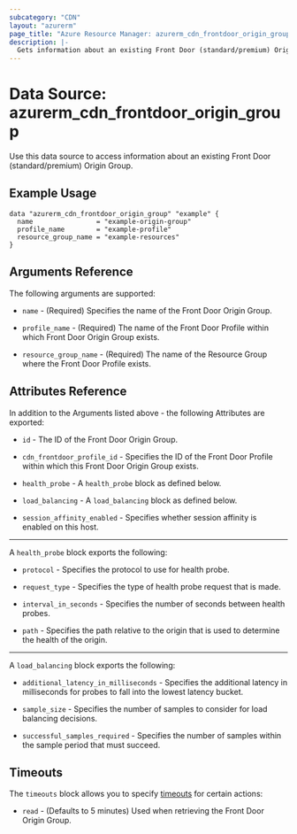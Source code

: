 ```yaml
---
subcategory: "CDN"
layout: "azurerm"
page_title: "Azure Resource Manager: azurerm_cdn_frontdoor_origin_group"
description: |-
  Gets information about an existing Front Door (standard/premium) Origin Group.
---
```


# Data Source: azurerm_cdn_frontdoor_origin_group

Use this data source to access information about an existing Front Door (standard/premium) Origin Group.

## Example Usage

```hcl
data "azurerm_cdn_frontdoor_origin_group" "example" {
  name                = "example-origin-group"
  profile_name        = "example-profile"
  resource_group_name = "example-resources"
}
```

## Arguments Reference

The following arguments are supported:

* `name` - (Required) Specifies the name of the Front Door Origin Group.

* `profile_name` - (Required) The name of the Front Door Profile within which Front Door Origin Group exists.

* `resource_group_name` - (Required) The name of the Resource Group where the Front Door Profile exists.

## Attributes Reference

In addition to the Arguments listed above - the following Attributes are exported:

* `id` - The ID of the Front Door Origin Group.

* `cdn_frontdoor_profile_id` - Specifies the ID of the Front Door Profile within which this Front Door Origin Group exists.

* `health_probe` - A `health_probe` block as defined below.

* `load_balancing` - A `load_balancing` block as defined below.

* `session_affinity_enabled` - Specifies whether session affinity is enabled on this host.

---

A `health_probe` block exports the following:

* `protocol` - Specifies the protocol to use for health probe.

* `request_type` - Specifies the type of health probe request that is made.

* `interval_in_seconds` - Specifies the number of seconds between health probes.

* `path` - Specifies the path relative to the origin that is used to determine the health of the origin.

---

A `load_balancing` block exports the following:

* `additional_latency_in_milliseconds` - Specifies the additional latency in milliseconds for probes to fall into the lowest latency bucket.

* `sample_size` - Specifies the number of samples to consider for load balancing decisions.

* `successful_samples_required` - Specifies the number of samples within the sample period that must succeed.

## Timeouts

The `timeouts` block allows you to specify [timeouts](https://developer.hashicorp.com/terraform/language/resources/configure#define-operation-timeouts) for certain actions:

* `read` - (Defaults to 5 minutes) Used when retrieving the Front Door Origin Group.
